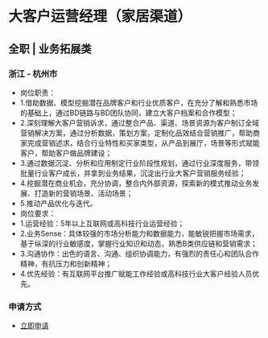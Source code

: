 
# 大客户运营经理（家居渠道）
## 全职  |  业务拓展类
### 浙江 - 杭州市

- 岗位职责：
- 1.借助数据、模型挖掘潜在品牌客户和行业优质客户，在充分了解和熟悉市场的基础上，通过BD链路与BD团队协同，建立大客户档案和合作模型；&nbsp;
- 2.深刻理解大客户营销诉求，通过整合产品、渠道、场景资源为客户制订全域营销解决方案，通过分析数据，策划方案，定制化品效结合营销推广，帮助商家完成营销述求，结合行业特性和买家类型，从产品到展厅，场景等形式赋能客户，帮助客户做品牌建设；&nbsp;
- 3.通过数据沉淀、分析和应用制定行业阶段性规划，通过行业深度服务，带领批量行业客户成长，并拿到业务结果，沉淀出行业大客户营销服务经验；&nbsp;
- 4.挖掘潜在商业机会，充分协调，整合内外部资源，探索新的模式推动业务发展、打造新的营销场景、活动场景；&nbsp;
- 5.推动产品优化与迭代。
- 岗位要求：
- 1.运营经验：5年以上互联网或高科技行业运营经验；&nbsp;
- 2.业务Sense：具体较强的市场分析能力和数据能力，能敏锐把握市场需求，基于纵深的行业敏感度，掌握行业知识和动态，熟悉B类供应链和营销需求；&nbsp;
- 3.沟通协作：出色的语言、沟通、组织协调能力，有强烈的责任心和团队合作精神，有抗压力和创新精神；&nbsp;
- 4.优先经验：有互联网平台推广赋能工作经验或高科技行业大客户经验人员优先。
### 申请方式
- <a href="mailto:hr@tuya.com?subject=求职简历-大客户运营经理（家居渠道）-来自GitHub">立即申请</a>